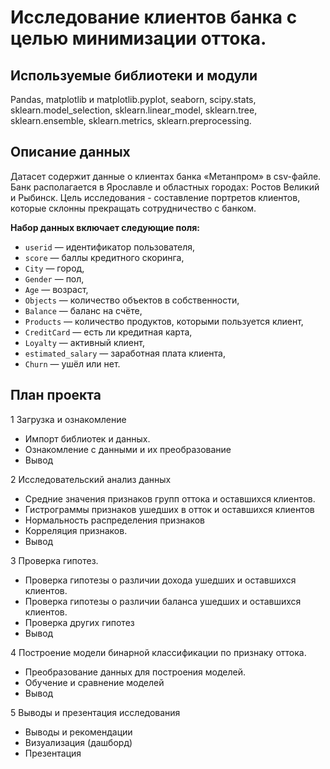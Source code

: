 # Исследование клиентов банка с целью минимизации оттока. 

## Используемые библиотеки и модули

Pandas, matplotlib и matplotlib.pyplot, seaborn, scipy.stats, sklearn.model_selection, sklearn.linear_model, sklearn.tree, sklearn.ensemble, sklearn.metrics, sklearn.preprocessing.

## Описание данных

Датасет содержит данные о клиентах банка «Метанпром» в csv-файле. Банк располагается в Ярославле и областных городах: Ростов Великий и Рыбинск. Цель исследования - составление портретов клиентов, которые склонны прекращать сотрудничество с банком.

**Набор данных включает следующие поля:**

- `userid` — идентификатор пользователя,
- `score` — баллы кредитного скоринга,
- `City` — город,
- `Gender` — пол,
- `Age` — возраст,
- `Objects` — количество объектов в собственности,
- `Balance` — баланс на счёте,
- `Products` — количество продуктов, которыми пользуется клиент,
- `CreditCard` — есть ли кредитная карта,
- `Loyalty` — активный клиент,
- `estimated_salary` — заработная плата клиента,
- `Churn` — ушёл или нет.

## План проекта

1  Загрузка и ознакомление
* Импорт библиотек и данных.
* Ознакомление с данными и их преобразование
* Вывод

2  Исследовательский анализ данных
* Средние значения признаков групп оттока и оставшихся клиентов.
* Гистрограммы признаков ушедших в отток и оставшихся клиентов
* Нормальность распределения признаков
* Корреляция признаков.
* Вывод

3  Проверка гипотез.
* Проверка гипотезы о различии дохода ушедших и оставшихся клиентов.
* Проверка гипотезы о различии баланса ушедших и оставшихся клиентов.
* Проверка других гипотез
* Вывод

4  Построение модели бинарной классификации по признаку оттока.
* Преобразование данных для построения моделей.
* Обучение и сравнение моделей
* Вывод

5  Выводы и презентация исследования
* Выводы и рекомендации
* Визуализация (дашборд)
* Презентация
